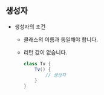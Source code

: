 ## 생성자

* 생성자의 조건

  * 클래스의 이름과 동일해야 합니다.

  * 리턴 값이 없습니다.

    ```java
    class Tv {
        Tv() {
            // 생성자
        }
    }
    ```

    